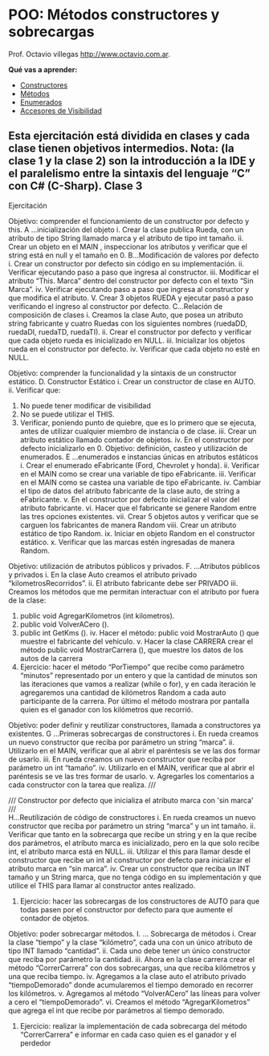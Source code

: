 POO: Métodos constructores y sobrecargas
========================================
Prof. Octavio villegas  http://www.octavio.com.ar.

**Qué vas a aprender:**
  - [Constructores](#Contructores)
  - [Métodos](#Métodos)
  - [Enumerados](#Enumerados)
  - [Accesores de Visibilidad](#AccesoresDeVisibilidad)
 

Esta ejercitación está dividida en clases y cada clase tienen objetivos intermedios.
Nota: (la clase 1 y la clase 2) son la introducción a la IDE y el paralelismo entre la sintaxis del lenguaje “C” con C# (C-Sharp).
Clase 3
-------
Ejercitación

Objetivo: comprender el funcionamiento de un constructor por defecto y this.
A	...inicialización del objeto
i.	Crear la clase publica Rueda, con un atributo de tipo  String llamado marca y el atributo de tipo int tamaño.
ii.	Crear un objeto en el MAIN , inspeccionar los atributos y verificar que el string está en null y el tamaño en 0.
B...Modificación de valores por defecto
i.	Crear un constructor por defecto sin código en su implementación.
ii.	Verificar ejecutando paso a paso que ingresa al constructor.
iii.	Modificar el atributo “This. Marca”  dentro del constructor por defecto con el texto “Sin Marca”.
iv.	Verificar ejecutando paso a paso que ingresa al constructor y que modifica el atributo.
V.	Crear 3 objetos RUEDA y ejecutar pasó a paso verificando el ingreso al constructor por defecto.
C...Relación de composición de clases
i.	Creamos la clase Auto, que posea un atributo string  fabricante y cuatro Ruedas con los siguientes nombres (ruedaDD, ruedaDI, ruedaTD, ruedaTI).
ii.	Crear el constructor por defecto y verificar que cada objeto rueda es inicializado en NULL.
iii.	Inicializar los objetos rueda en el constructor por defecto.
iv.	Verificar que cada objeto no esté en NULL.

Objetivo: comprender la funcionalidad y la sintaxis de un constructor estático.
D.	Constructor Estático
i.	Crear un constructor de clase  en AUTO.
ii.	Verificar que: 
1.	No puede tener modificar de visibilidad
2.	No se puede utilizar el THIS.
3.	Verificar, poniendo punto de quiebre, que es lo primero que se ejecuta, antes de utilizar cualquier miembro de instancia o de clase.
iii.	Crear un atributo estático llamado contador de objetos.
iv.	En el constructor por defecto inicializarlo en 0.
Objetivo: definición, casteo y utilización de enumerados.
E	...enumerados e instancias únicas en atributos estáticos
i.	Crear el enumerado eFabricante (Ford, Chevrolet y honda).
ii.	Verificar en el MAIN como se crear una variable de tipo eFabricante.
iii.	Verificar en el MAIN como se castea una variable de tipo eFabricante.
iv.	Cambiar el tipo de datos del atributo fabricante de la clase auto, de string a eFabricante.
v.	En el constructor  por defecto inicializar el valor del atributo fabricante.
vi.	Hacer que el fabricante se genere Random entre las tres opciones existentes.
vii.	Crear 5  objetos autos y verificar que se carguen los fabricantes de manera Random 
viii.	Crear un atributo estático de tipo Random.
ix.	Iniciar en objeto Random en el constructor estático.
x.	Verificar que las marcas estén ingresadas de manera Random.
 


Objetivo: utilización de atributos públicos y privados.
F.	...Atributos públicos y privados
i.	En la clase Auto creamos el atributo privado “kilometrosRecorridos”.
ii.	El atributo fabricante debe ser PRIVADO
iii.	Creamos los métodos que me permitan interactuar con el atributo por fuera de la clase:
1.	public void AgregarKilometros (int kilometros).
2.	public void VolverACero ().
3.	public int GetKms ().
iv.	Hacer el método: public void MostrarAuto () que muestre el fabricante del vehículo.
v.	Hacer  la clase CARRERA crear el método public void MostrarCarrera (), que muestre los datos de los autos de la carrera
1.	Ejercicio: hacer el método “PorTiempo” que recibe como parámetro  “minutos”  representado por un entero y que la cantidad de minutos son las iteraciones que vamos a realizar (while o for), y en cada iteración le agregaremos una cantidad de kilómetros Random a cada auto participante de la  carrera. Por último el método mostrara por pantalla quien es el ganador con los kilómetros que recorrió.


Objetivo: poder definir y reutilizar constructores, llamada a constructores ya existentes.
G	...Primeras sobrecargas de constructores
i.	En rueda creamos un nuevo constructor que reciba por parámetro un string “marca”.
ii.	Utilizarlo en el MAIN, verificar que al abrir el paréntesis se ve las dos formar de usarlo.
iii.	En rueda creamos un nuevo constructor que reciba por parámetro un int “tamaño”.
iv.	Utilizarlo en el MAIN, verificar que al abrir el paréntesis se ve las tres formar de usarlo.
v.	Agregarles los comentarios  a cada constructor con la tarea que realiza.
/// <summary>
/// Constructor por defecto que inicializa el atributo marca con 'sin marca'		
/// </summary>
H...Reutilización de código de constructores
i.	En rueda creamos un nuevo constructor que reciba por parámetro un string “marca” y un int tamaño.
ii.	Verificar que tanto en la sobrecarga que recibe un string y en la que recibe dos parámetros, el atributo marca es inicializado, pero en la que solo recibe int, el atributo marca está en NULL.
iii.	Utilizar el this para llamar desde el constructor que recibe un int al constructor por defecto para inicializar el atributo marca en “sin marca”.
iv.	Crear un constructor que reciba un INT tamaño y un String marca, que no tenga código en su implementación y que utilice el THIS para llamar al constructor antes realizado.
1.	Ejercicio: hacer las sobrecargas de los constructores de AUTO para que todas pasen por el constructor por defecto para que aumente el contador de objetos.
 

Objetivo: poder sobrecargar métodos.
I.	... Sobrecarga de métodos
i.	Crear la clase “tiempo” y la clase “kilómetro”, cada una con un único atributo de tipo INT llamado “cantidad”.
ii.	Cada uno  debe tener un único constructor que reciba por parámetro la cantidad.
iii.	Ahora en la clase carrera crear el método “CorrerCarrera” con dos sobrecargas, una que reciba kilómetros y una que reciba tiempo.
iv.	Agregamos a la clase auto el atributo privado “tiempoDemorado” donde acumularemos el tiempo demorado en recorrer los kilómetros.
v.	Agregamos al método “VolverACero”  las líneas para volver a cero  el “tiempoDemorado”.
vi.	Creamos el método “AgregarKilometros” que agrega el int que recibe por parámetros al tiempo demorado.
1.	Ejercicio: realizar la implementación  de cada sobrecarga del método “CorrerCarrera” e informar en cada caso quien es el ganador y el perdedor

		
